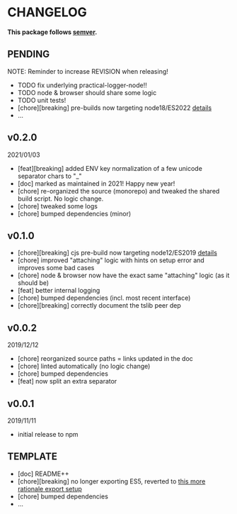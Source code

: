 # CHANGELOG
**This package follows [semver](https://semver.org/).**

## PENDING
NOTE: Reminder to increase REVISION when releasing!
* TODO fix underlying practical-logger-node!!
* TODO node & browser should share some logic
* TODO unit tests!
* [chore][breaking] pre-builds now targeting node18/ES2022 [details](../../0-CONTRIBUTING/06-conventions--js--modules.md)
* ...

## v0.2.0
2021/01/03
* [feat][breaking] added ENV key normalization of a few unicode separator chars to "_"
* [doc] marked as maintained in 2021! Happy new year!
* [chore] re-organized the source (monorepo) and tweaked the shared build script. No logic change.
* [chore] tweaked some logs
* [chore] bumped dependencies (minor)

## v0.1.0
* [chore][breaking] cjs pre-build now targeting node12/ES2019 [details](../../CONTRIBUTING/module-exports.md)
* [chore] improved "attaching" logic with hints on setup error and improves some bad cases
* [chore] node & browser now have the exact same "attaching" logic (as it should be)
* [feat] better internal logging
* [chore] bumped dependencies (incl. most recent interface)
* [chore][breaking] correctly document the tslib peer dep

## v0.0.2
2019/12/12
* [chore] reorganized source paths = links updated in the doc
* [chore] linted automatically (no logic change)
* [chore] bumped dependencies
* [feat] now split an extra separator

## v0.0.1
2019/11/11
* initial release to npm

## TEMPLATE
* [doc] README++
* [chore][breaking] no longer exporting ES5, reverted to [this more rationale export setup](../../CONTRIBUTING/module-exports.md)
* [chore] bumped dependencies
* ...
